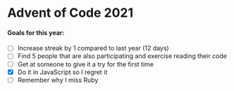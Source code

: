 # Advent of Code 2021

#### Goals for this year:

- [ ] Increase streak by 1 compared to last year (12 days)
- [ ] Find 5 people that are also participating and exercise reading their code
- [ ] Get at someone to give it a try for the first time
- [x] Do it in JavaScript so I regret it
- [ ] Remember why I miss Ruby
